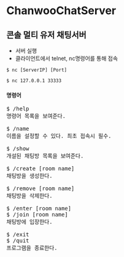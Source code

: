 # ChanwooChatServer

콘솔 멀티 유저 채팅서버
-----------

- 서버 실행
- 클라이언트에서 telnet, nc명령어를 통해 접속

```
$ nc [ServerIP] [Port]
```

```
$ nc 127.0.0.1 33333
```

#### 명령어
<pre>
$ /help
명령어 목록을 보여준다.

$ /name
이름을 설정할 수 있다. 최초 접속시 필수.

$ /show
개설된 채팅방 목록을 보여준다.

$ /create [room name]
채팅방을 생성한다.

$ /remove [room name]
채팅방을 삭제한다.

$ /enter [room name] 
$ /join [room name]
채팅방에 입장한다.

$ /exit 
$ /quit
프로그램을 종료한다.
</pre>
